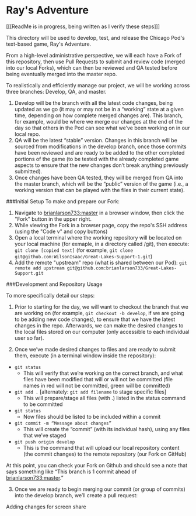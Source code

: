 # Ray's Adventure
[[[ReadMe is in progress, being written as I verify these steps]]]

This directory will be used to develop, test, and release the Chicago Pod's text-based game, Ray's Adventure.

From a high-level administrative perspective, we will each have a Fork of this repository, then use Pull Requests to submit and review code (merged into our local Forks), which can then be reviewed and QA tested before being eventually merged into the master repo.

To realistically and efficiently manage our project, we will be working across three branches: Develop, QA, and master. 
1. Develop will be the branch with all the latest code changes, being updated as we go (it may or may not be in a “working” state at a given time, depending on how complete merged changes are). This branch, for example, would be where we merge our changes at the end of the day so that others in the Pod can see what we’ve been working on in our local repo.
2. QA will be the latest “stable” version. Changes in this branch will be sourced from modifications in the develop branch, once those commits have been reviewed and are ready to be added to the other completed portions of the game (to be tested with the already completed game aspects to ensure that the new changes don’t break anything previously submitted).
3. Once changes have been QA tested, they will be merged from QA into the master branch, which will be the “public” version of the game (i.e., a working version that can be played with the files in their current state).

###Initial Setup
To make and prepare our Fork:
1. Navigate to [brianlarson733:master](https://github.com/brianlarson733/Great-Lakes-Support) in a browser window, then click the "Fork" button in the upper right.
2. While viewing the Fork in a browser page, copy the repo's SSH address (using the "Code v" and copy buttons)
3. Open a local terminal where the working repository will be located on your local machine (for exmaple, in a directory called /git), then execute: `git clone [copied text]` (for example, `git clone git@github.com:WilsonIsaac/Great-Lakes-Support-1.git`)
4. Add the remote "upstream" repo (what is shared between our Pod): `git remote add upstream git@github.com:brianlarson733/Great-Lakes-Support.git`


###Development and Repository Usage

To more specifically detail our steps:
1. Prior to starting for the day, we will want to checkout the branch that we are working on (for example, `git checkout -b develop`, if we are going to be adding new code changes), to ensure that we have the latest changes in the repo. Afterwards, we can make the desired changes to the local files stored on our computer (only accessible to each individual user so far). 

2. Once we’ve made desired changes to files and are ready to submit them, execute (in a terminal window inside the repository):
* `git status`
  * This will verify that we’re working on the correct branch, and what files have been modified that will or will not be committed (file names in red will not be committed, green will be committed)
* `git add .` [alternately: `git add filename` to stage specific files]
  * This will prepare/stage all files (with .) listed in the status command to be committed
* `git status`
  * Now files should be listed to be included within a commit
* `git commit -m “Message about changes”`
  * This will create the “commit” (with its individual hash), using any files that we’ve staged
* `git push origin develop`
  * This is the command that will upload our local repository content (the commit changes) to the remote repository (our Fork on GitHub)

At this point, you can check your Fork on Github and should see a note that says something like “This branch is 1 commit ahead of [brianlarson733:master](https://github.com/brianlarson733/Great-Lakes-Support).”

3. Once we are ready to begin merging our commit (or group of commits) into the develop branch, we’ll create a pull request:


Adding changes for screen share